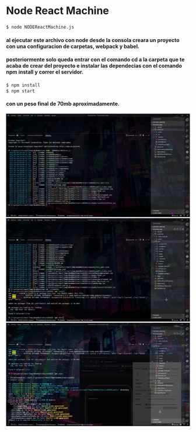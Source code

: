 # Node React Machine 

```
$ node NODEReactMachine.js
```

#### al ejecutar este archivo con node desde la consola creara un proyecto con una configuracion de carpetas, webpack y babel.

#### posteriormente solo queda entrar con el comando cd a la carpeta que te acaba de crear del proyecto e instalar las dependecias con el comando npm install y correr el servidor.

```
$ npm install
$ npm start
```
#### con un peso final de 70mb aproximadamente.

<img src ="./imgs/uno.png" />
<img src ="./imgs/dos.png" />
<img src ="./imgs/tres.png" />
